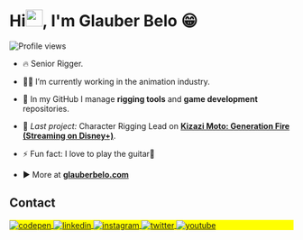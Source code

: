 <h1 align="left">Hi<img src="https://raw.githubusercontent.com/kaueMarques/kaueMarques/master/hi.gif" height="30px">, I'm Glauber Belo 😁</h1>
<p align="left"> <img src="https://komarev.com/ghpvc/?username=GlauberBelo&color=yellow" alt="Profile views" /> </p>

- 🔥 Senior Rigger.

- 👨‍💻 I’m currently working in the animation industry.

- 💬 In my GitHub I manage **rigging tools** and **game development** repositories.

- 🔭 *Last project:* Character Rigging Lead on [**Kizazi Moto: Generation Fire (Streaming on Disney+)**](https://www.imdb.com/title/tt14866860/?ref_=nm_knf_t_1).

- ⚡ Fun fact: I love to play the guitar🎸

- ▶️ More at [**glauberbelo.com**](https://glauberbelo.com)


## Contact

<p align="left" style="background:yellow">
<a href="https://glauberbelo.com" target="_blank">
  <img align="center" src="https://img.shields.io/badge/-glauberbelo-05122A?style=flat&logo=codepen" alt="codepen"/>
</a>
<a href="https://linkedin.com/in/glauberbelo" target="_blank">
  <img align="center" src="https://img.shields.io/badge/-glauberbelo-05122A?style=flat&logo=linkedin" alt="linkedin"/>
</a>
<a href="https://instagram.com/glauber.belo" target="_blank">
 <img align="center" src="https://img.shields.io/badge/-glauberbelo-05122A?style=flat&logo=instagram" alt="instagram"/>
</a>
<a href="https://twitter.com/RiggerBelo" target="_blank">
  <img align="center" src="https://img.shields.io/badge/-glauberbelo-05122A?style=flat&logo=twitter" alt="twitter"/>  
</a>
<a href="https://www.youtube.com/channel/UCVrclW9_SoqKG2MBpIriNpA" target="_blank">
 <img align="center" src="https://img.shields.io/badge/-glauberbelo-05122A?style=flat&logo=youtube" alt="youtube"/>
</a>
</p>

<!--
**GlauberBelo/GlauberBelo** is a ✨ _special_ ✨ repository because its `README.md` (this file) appears on your GitHub profile.

Here are some ideas to get you started:

- 🔭 I’m currently working on ...
- 🌱 I’m currently learning ...
- 👯 I’m looking to collaborate on ...
- 🤔 I’m looking for help with ...
- 💬 Ask me about ...
- 📫 How to reach me: ...
- 😄 Pronouns: ...
- ⚡ Fun fact: ...
-->
